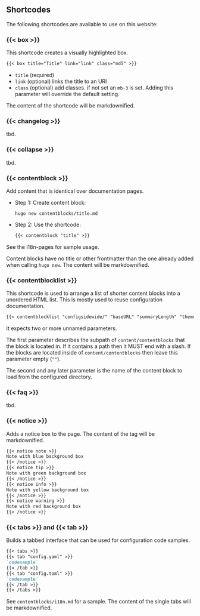 ## Shortcodes

The following shortcodes are available to use on this website:

### {{< box >}}

This shortcode creates a visually highlighted box.

```markdown
{{< box title="Title" link="link" class="md5" >}}
```

- `title` (required) 
- `link` (optional) links the title to an URI
- `class` (optional) add classes. if not set an `mb-3` is set. Adding this parameter will override the default setting.

The content of the shortcode will be markdownified.

### {{< changelog >}}

tbd.

### {{< collapse >}}

tbd.

### {{< contentblock >}}

Add content that is identical over documentation pages. 

-   Step 1: Create content block:
    ```shell script
    hugo new contentblocks/title.md
    ```

-   Step 2: Use the shortcode:
    ```markdown
    {{< contentblock "title" >}}
    ```

See the i18n-pages for sample usage.

Content blocks have no title or other frontmatter than the one already added when calling `hugo new`. The content will be markdownified.

### {{< contentblocklist >}}

This shortcode is used to arrange a list of shorter content blocks into a unordered HTML list. This is mostly used to reuse configuration documentation.

```markdown
{{< contentblocklist "configsidewide/" "baseURL" "summaryLength" "theme" "title" "googleAnalytics" "disqusShortname" >}}
```

It expects two or more unnamed parameters. 

The first parameter describes the subpath of `content/contentblocks` that the block is located in. If it contains a path then it MUST end with a slash. If the blocks are located inside of `content/contentblocks` then leave this parameter empty (`""`).

The second and any later parameter is the name of the content block to load from the configured directory.

### {{< faq >}}

tbd.

### {{< notice >}}

Adds a notice box to the page. The content of the tag will be markdownified.

```markdown
{{< notice note >}}
Note with blue background box
{{< /notice >}}
{{< notice tip >}}
Note with green background box
{{< /notice >}}
{{< notice info >}}
Note with yellow background box
{{< /notice >}}
{{< notice warning >}}
Note with red background box
{{< /notice >}}
```

### {{< tabs >}} and {{< tab >}}

Builds a tabbed interface that can be used for configuration code samples.

```markdown
{{< tabs >}}
{{< tab "config.yaml" >}}
`codesample`
{{< /tab >}}
{{< tab "config.toml" >}}
`codesample`
{{< /tab >}}
{{< /tabs >}}
```

See `contentblocks/i18n.md` for a sample. The content of the single tabs will be markdownified.
